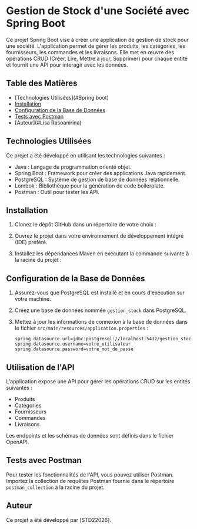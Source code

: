 
# Gestion de Stock d'une Société avec Spring Boot

Ce projet Spring Boot vise à créer une application de gestion de stock pour une société. L'application permet de gérer les produits, les catégories, les fournisseurs, les commandes et les livraisons. Elle met en œuvre des opérations CRUD (Créer, Lire, Mettre à jour, Supprimer) pour chaque entité et fournit une API pour interagir avec les données.

## Table des Matières

- [Technologies Utilisées](#Spring boot)
- [Installation](#IntelliJ)
- [Configuration de la Base de Données](#Postgresl)
- [Tests avec Postman](#tests-avec-postman)
- [Auteur](#Lisa Rasoanirina)

## Technologies Utilisées

Ce projet a été développé en utilisant les technologies suivantes :

- Java : Langage de programmation orienté objet.
- Spring Boot : Framework pour créer des applications Java rapidement.
- PostgreSQL : Système de gestion de base de données relationnelle.
- Lombok : Bibliothèque pour la génération de code boilerplate.
- Postman : Outil pour tester les API.

## Installation

1. Clonez le dépôt GitHub dans un répertoire de votre choix :

2. Ouvrez le projet dans votre environnement de développement intégré (IDE) préféré.

3. Installez les dépendances Maven en exécutant la commande suivante à la racine du projet :

 
## Configuration de la Base de Données

1. Assurez-vous que PostgreSQL est installé et en cours d'exécution sur votre machine.

2. Créez une base de données nommée `gestion_stock` dans PostgreSQL.

3. Mettez à jour les informations de connexion à la base de données dans le fichier `src/main/resources/application.properties` :

   ```properties
   spring.datasource.url=jdbc:postgresql://localhost:5432/gestion_stock
   spring.datasource.username=votre_utilisateur
   spring.datasource.password=votre_mot_de_passe
   ```

## Utilisation de l'API

L'application expose une API pour gérer les opérations CRUD sur les entités suivantes :

- Produits
- Catégories
- Fournisseurs
- Commandes
- Livraisons

Les endpoints et les schémas de données sont définis dans le fichier OpenAPI.

## Tests avec Postman

Pour tester les fonctionnalités de l'API, vous pouvez utiliser Postman. Importez la collection de requêtes Postman fournie dans le répertoire `postman_collection` à la racine du projet.

## Auteur

Ce projet a été développé par [STD22026].
